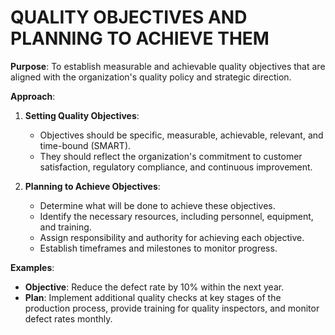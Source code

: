# QUALITY OBJECTIVES AND PLANNING TO ACHIEVE THEM

**Purpose**: To establish measurable and achievable quality objectives that are aligned with the organization's quality policy and strategic direction.

**Approach**:

1. **Setting Quality Objectives**:

   - Objectives should be specific, measurable, achievable, relevant, and time-bound (SMART).
   - They should reflect the organization's commitment to customer satisfaction, regulatory compliance, and continuous improvement.

2. **Planning to Achieve Objectives**:

   - Determine what will be done to achieve these objectives.
   - Identify the necessary resources, including personnel, equipment, and training.
   - Assign responsibility and authority for achieving each objective.
   - Establish timeframes and milestones to monitor progress.

**Examples**:

- **Objective**: Reduce the defect rate by 10% within the next year.
- **Plan**: Implement additional quality checks at key stages of the production process, provide training for quality inspectors, and monitor defect rates monthly.
